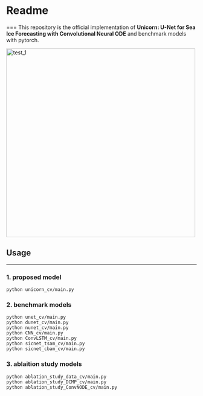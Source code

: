 # Readme
===
This repository is the official implementation of **Unicorn: U-Net for Sea Ice Forecasting with Convolutional Neural
ODE** and benchmark models with pytorch.

<img width="500" alt="test_1" src="https://github.com/Optim-Lab/sif-models/image/unicorn.jpeg](https://github.com/Optim-Lab/sif-models/blob/main/image/unicorn.jpeg?raw=true">

## Usage
---
### 1. proposed model
```
python unicorn_cv/main.py
```

### 2. benchmark models
```
python unet_cv/main.py
python dunet_cv/main.py
python nunet_cv/main.py
python CNN_cv/main.py
python ConvLSTM_cv/main.py
python sicnet_tsam_cv/main.py
python sicnet_cbam_cv/main.py
```

### 3. ablaition study models
```
python ablation_study_data_cv/main.py
python ablation_study_DCMP_cv/main.py
python ablation_study_ConvNODE_cv/main.py
```
